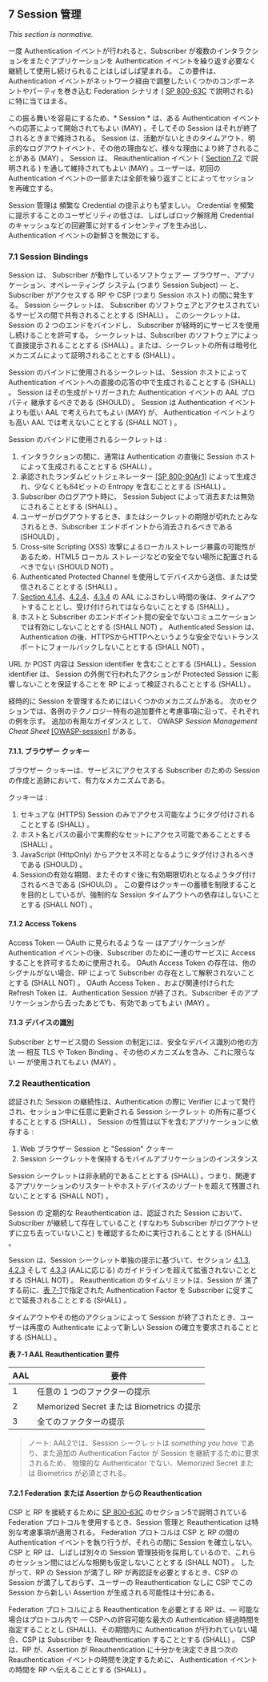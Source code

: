 <a name="sec7"></a>

## 7 Session 管理

*This section is normative.*

一度 Authentication イベントが行われると、Subscriber が複数のインタラクションをまたぐアプリケーションを Authentication イベントを繰り返す必要なく継続して使用し続けられることはしばしば望まれる。 この要件は、 Authentication イベントがネットワーク経由で調整したいくつかのコンポーネントやパーティを巻き込む Federation シナリオ ( [SP 800-63C](sp800-63c.html) で説明される) に特に当てはまる。

この振る舞いを容易にするため、* Session * は、ある Authentication イベントへの応答によって開始されてもよい (MAY) 。そしてその Session はそれが終了されるときまで維持される。 Session は、活動がないときのタイムアウト、明示的なログアウトイベント、その他の理由など、様々な理由により終了されることがある (MAY) 。 Session は、 Reauthentication イベント ( [Section 7.2](#sessionreauthn) で説明される ) を通して維持されてもよい (MAY) 。ユーザーは、初回の Authentication イベントの一部または全部を繰り返すことによってセッションを再確立する。

Session 管理は 頻繁な Credential の提示よりも望ましい。 Credential を頻繁に提示することのユーザビリティの低さは、しばしばロック解除用 Credential のキャッシュなどの回避策に対するインセンティブを生み出し、 Authentication イベントの新鮮さを無効にする。

### 7.1 Session Bindings

Session は、 Subscriber が動作しているソフトウェア &mdash; ブラウザー、アプリケーション、オペレーティング システム (つまり Session Subject) &mdash; と、 Subscriber がアクセスする RP や CSP (つまり Session ホスト) の間に発生する。 Session シークレットは、 Subscriber のソフトウェアとアクセスされているサービスの間で共有されることとする (SHALL) 。 このシークレットは、Session の 2 つのエンドをバインドし、 Subscriber が経時的にサービスを使用し続けることを許可する。 シークレットは、Subscriber のソフトウェアによって直接提示されることとする (SHALL) 。または、シークレットの所有は暗号化メカニズムによって証明されることとする (SHALL) 。

Session のバインドに使用されるシークレットは、 Session ホストによって Authentication イベントへの直接の応答の中で生成されることとする (SHALL) 。 Session はその生成がトリガーされた Authentication イベントの AAL プロパティ 継承するべきである (SHOULD) 。 Session は Authentication イベントよりも低い AAL で考えられてもよい (MAY) が、 Authentication イベントよりも高い AAL では考えないこととする (SHALL NOT ) 。

Session のバインドに使用されるシークレットは :

1. インタラクションの間に、通常は Authentication の直後に Session ホストによって生成されることとする (SHALL) 。
2. 承認されたランダムビットジェネレーター [[SP 800-90Ar1]](#SP800-90Ar1) によって生成され、少なくとも64ビットの Entropy を含むこととする (SHALL) 。
3. Subscriber のログアウト時に、 Session Subject によって消去または無効にされることとする (SHALL) 。
4. ユーザーがログアウトするとき、またはシークレットの期限が切れたとみなされるとき、Subscriber エンドポイントから消去されるべきである (SHOULD) 。
5. Cross-site Scripting (XSS) 攻撃によるローカルストレージ暴露の可能性があるため、HTML5 ローカル ストレージなどの安全でない場所に配置されるべきでない (SHOULD NOT) 。
6. Authenticated Protected Channel を使用してデバイスから送信、または受信されることとする (SHALL) 。
7. [Section 4.1.4](#aal1reauth)、[4.2.4](#aal2reauth)、[4.3.4](#aal3reauth) の AAL にふさわしい時間の後は、タイムアウトすることとし、受け付けられてはならないこととする (SHALL) 。
8. ホストと Subscriber のエンドポイント間の安全でないコミュニケーションでは有効にしないこととする (SHALL NOT) 。 Authenticated Session は、Authentication の後、HTTPSからHTTPへというような安全でないトランスポートにフォールバックしないこととする (SHALL NOT) 。

URL か POST 内容は Session identifier を含むこととする (SHALL) 。Session identifier は、 Session の外側で行われたアクションが Protected Session に影響しないことを保証することを RP によって検証されることとする (SHALL) 。

経時的に Session を管理するためにはいくつかのメカニズムがある。 次のセクションでは、各例のテクノロジー特有の追加要件と考慮事項に沿って、それぞれの例を示す。 追加の有用なガイダンスとして、 OWASP *Session Management Cheat Sheet* [[OWASP-session]](#OWASP-session) がある。

#### 7.1.1. ブラウザー クッキー

ブラウザー クッキーは、サービスにアクセスする Subscriber のための Session の作成と追跡において、有力なメカニズムである。

クッキーは :

1. セキュアな (HTTPS) Session のみでアクセス可能なようにタグ付けされることとする (SHALL) 。
2. ホスト名とパスの最小で実際的なセットにアクセス可能であることとする (SHALL) 。
3. JavaScript (HttpOnly) からアクセス不可となるようにタグ付けされるべきである (SHOULD) 。
4. Sessionの有効な期間、またそのすぐ後に有効期限切れとなるようタグ付けされるべきである (SHOULD) 。 この要件はクッキーの蓄積を制限することを目的としているが、強制的な Session タイムアウトへの依存はしないこととする (SHALL NOT) 。

#### 7.1.2 Access Tokens

Access Token — OAuth に見られるような — はアプリケーションが Authentication イベントの後、Subscriber のために一連のサービスに Access することを許可するために使用される。 OAuth Access Token の存在は、他のシグナルがない場合、RP によって Subscriber の存在として解釈されないこととする (SHALL NOT) 。 OAuth Access Token 、および関連付けられた Refresh Token は、Authentication Session が終了され、Subscriber そのアプリケーションから去ったあとでも、有効であってもよい (MAY) 。

#### 7.1.3 デバイスの識別

Subscriber とサービス間の Session の制定には、安全なデバイス識別の他の方法 &mdash; 相互 TLS や Token Binding 、その他のメカニズムを含み、これに限らない &mdash; が使用されてもよい (MAY) 。

### 7.2 <a name="sessionreauthn">Reauthentication</a>

認証された Session の継続性は、Authentication の際に Verifier によって発行され、セッション中に任意に更新される Session シークレット の所有に基づくすることとする (SHALL) 。 Session の性質は以下を含むアプリケーションに依存する :

1. Web ブラウザー Session と "Session" クッキー
2. Session シークレットを保持するモバイルアプリケーションのインスタンス

Session シークレットは非永続的であることとする (SHALL) 。つまり、関連するアプリケーションのリスタートやホストデバイスのリブートを超えて残置されないこととする (SHALL NOT) 。

Session の 定期的な Reauthentication は、認証された Session において、Subscriber が継続して存在していること (すなわち Subscriber がログアウトせずに立ち去っていないこと) を確認するために実行されることとする (SHALL) 。

Session は、Session シークレット単独の提示に基づいて、セクション [4.1.3](#aal1reauth), [4.2.3](#aal2reauth) そして [4.3.3](#aal3reauth) (AALに応じる) のガイドラインを超えて拡張されないこととする (SHALL NOT) 。 Reauthentication のタイムリミットは、Session が 満了する前に、[表 7-1](#63bSec7-Table1)で指定された Authentication Factor を Subscriber に促すことで延長されることとする (SHALL) 。 

タイムアウトやその他のアクションによって Session が終了されたとき、ユーザーは再度の Authenticate によって新しい Session の確立を要求されることとする (SHALL) 。

<a name="63bSec7-Table1"></a>

<div class="text-center">
  <p>
    <strong>表 7-1 AAL Reauthentication 要件</strong>
  </p>
</div>

| AAL | 要件                                  |
| --- | ----------------------------------- |
| 1   | 任意の 1 つのファクターの提示                    |
| 2   | Memorized Secret または Biometrics の提示 |
| 3   | 全てのファクターの提示                         |

> ノート: AAL2では、Session シークレットは *something you have* であり、また追加の Authentication Factor が Session を継続するために要求されるため、 物理的な Authenticator でない、Memorized Secret または Biometrics が必須とされる。

#### 7.2.1 Federation または Assertion からの Reauthentication

CSP と RP を接続するために [SP 800-63C](sp800-63c.html) のセクション5で説明されている Federation プロトコルを使用するとき、Session 管理と Reauthentication は特別な考慮事項が適用される。 Federation プロトコルは CSP と RP の間の Authentication イベントを執り行うが、それらの間に Session を確立しない。 CSP と RP は、しばしば別々の Session 管理技術を採用しているので、これらのセッション間にはどんな相関も仮定しないこととする (SHALL NOT) 。 したがって、RP の Session が満了し RP が再認証を必要とするとき、CSP の Session が満了しておらず、ユーザーの Reauthentication なしに CSP でこの Session から新しい Assertion が生成される可能性は十分にある。

Federation プロトコルによる Reauthentication を必要とする RP は、— 可能な場合はプロトコル内で — CSPへの許容可能な最大の Authentication 経過時間を指定することとし (SHALL)、その期間内に Authentication が行われていない場合、CSP は Subscriber を Reauthentication することとする (SHALL) 。 CSP は、RP が、Assertion が Reauthentication に十分かを決定でき且つ次の Reauthentication イベントの時間を決定するために、 Authentication イベントの時間を RP へ伝えることとする (SHALL) 。